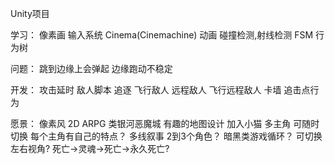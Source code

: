 Unity项目

学习：
像素画
输入系统
Cinema(Cinemachine)
动画
碰撞检测,射线检测
FSM
行为树

问题：
跳到边缘上会弹起
边缘跑动不稳定

开发：
攻击延时
敌人脚本
 追逐
  飞行敌人
  远程敌人
  飞行远程敌人 卡墙 追击点行为

愿景：
像素风 2D ARPG 类银河恶魔城
有趣的地图设计
加入小猫
多主角 可随时切换 每个主角有自己的特点？
多线叙事 2到3个角色？
暗黑类游戏循环？
可切换左右视角?
死亡->灵魂->死亡->永久死亡?